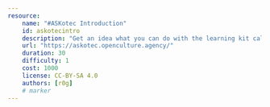 ```yaml
---
resource:
    name: "#ASKotec Introduction"
    id: askotecintro
    description: "Get an idea what you can do with the learning kit called: #ASKotec - Access to Skills and Knowledge open tech emergency case"
    url: "https://askotec.openculture.agency/"
    duration: 30
    difficulty: 1
    cost: 1000
    license: CC-BY-SA 4.0
    authors: [r0g]
    # marker
---
```

